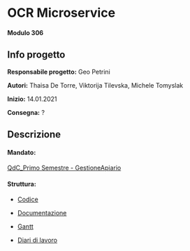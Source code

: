 # OCR Microservice
#### Modulo 306


## Info progetto
**Responsabile progetto:** Geo Petrini

**Autori:** Thaisa De Torre, Viktorija Tilevska, Michele Tomyslak

**Inizio:** 14.01.2021

**Consegna:** ?


## Descrizione


#### Mandato:
[QdC_Primo Semestre - GestioneApiario](https://github.com/geo-petrini/ocr_microservice/tree/main/Diario)

#### Struttura:
- [Codice](https://github.com/geo-petrini/ocr_microservice/blob/main/src/)

- [Documentazione](https://github.com/geo-petrini/ocr_microservice/blob/main/Documenti/Documentazione_ocr_microservice.docx)

- [Gantt](https://github.com/geo-petrini/ocr_microservice/tree/main/Documenti/Gantt_preventivo.mppt)

- [Diari di lavoro](https://github.com/geo-petrini/ocr_microservice/tree/main/Diario/)


